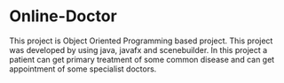 # Online-Doctor
This project is Object Oriented Programming based project. This project was developed by using java, javafx and scenebuilder. In this project a patient can get primary treatment of some common disease and can get appointment of some specialist doctors.
